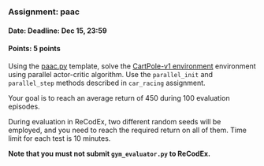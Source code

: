 ### Assignment: paac
#### Date: Deadline: Dec 15, 23:59
#### Points: 5 points

Using the [paac.py](https://github.com/ufal/npfl122/tree/master/labs/08/paac.py)
template, solve the [CartPole-v1 environment](https://gym.openai.com/envs/CartPole-v1)
environment using parallel actor-critic algorithm. Use the `parallel_init`
and `parallel_step` methods described in `car_racing` assignment.

Your goal is to reach an average return of 450 during 100 evaluation episodes.

During evaluation in ReCodEx, two different random seeds will be employed, and
you need to reach the required return on all of them. Time limit for each test
is 10 minutes.

**Note that you must not submit `gym_evaluator.py` to ReCodEx.**
